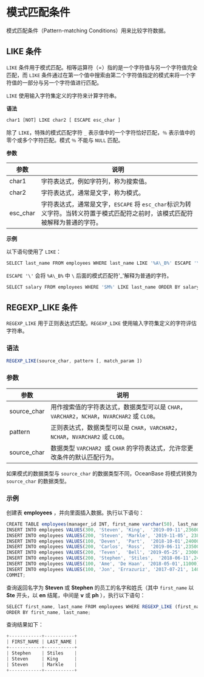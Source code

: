 模式匹配条件 
===========================



模式匹配条件（Pattern-matching Conditions）用来比较字符数据。

LIKE 条件 
-------------------

`LIKE` 条件用于模式匹配。相等运算符（=）指的是一个字符值与另一个字符值完全匹配，而 `LIKE` 条件通过在第一个值中搜索由第二个字符值指定的模式来将一个字符值的一部分与另一个字符值进行匹配。

`LIKE` 使用输入字符集定义的字符来计算字符串。

**语法** 

```javascript
char1 [NOT] LIKE char2 [ ESCAPE esc_char ]
```



除了 `LIKE`，特殊的模式匹配字符 `_` 表示值中的一个字符恰好匹配，`％` 表示值中的零个或多个字符匹配。模式 `％` 不能与 `NULL` 匹配。

**参数** 


|    参数    |                                    说明                                    |
|----------|--------------------------------------------------------------------------|
| char1    | 字符表达式，例如字符列，称为搜索值。                                                       |
| char2    | 字符表达式，通常是文字，称为模式。                                                        |
| esc_char | 字符表达式，通常是文字，`ESCAPE` 将 `esc_char`标识为转义字符。当转义符置于模式匹配符之前时，该模式匹配符被解释为普通的字符。 |



**示例** 

以下语句使用了 `LIKE`：

```javascript
SELECT last_name FROM employees WHERE last_name LIKE '%A\_B%' ESCAPE '\' ORDER BY last_name;
```

`ESCAPE '\'` 会将 `%A\_B%` 中 `\` 后面的模式匹配符'_'解释为普通的字符。

```javascript
SELECT salary FROM employees WHERE 'SM%' LIKE last_name ORDER BY salary;
```



REGEXP_LIKE 条件 
--------------------------

`REGEXP_LIKE` 用于正则表达式匹配。`REGEXP_LIKE` 使用输入字符集定义的字符评估字符串。

### 语法 

```javascript
REGEXP_LIKE(source_char, pattern [, match_param ])
```



### 参数 



|     参数      |                                 说明                                  |
|-------------|---------------------------------------------------------------------|
| source_char | 用作搜索值的字符表达式，数据类型可以是 `CHAR`，`VARCHAR2`，`NCHAR`，`NVARCHAR2` 或 `CLOB`。 |
| pattern     | 正则表达式，数据类型可以是 `CHAR`，`VARCHAR2`，`NCHAR`，`NVARCHAR2` 或 `CLOB`。       |
| source_char | 数据类型 `VARCHAR2 `或 `CHAR` 的字符表达式，允许您更改条件的默认匹配行为。                     |



如果模式的数据类型与 `source_char` 的数据类型不同，OceanBase 将模式转换为 `source_char` 的数据类型。

### 示例 

创建表 **employees** ，并向里面插入数据。执行以下语句：

```javascript
CREATE TABLE employees(manager_id INT, first_name varchar(50), last_name varchar(50), hiredate varchar(50),SALARY INT);
INSERT INTO employees VALUES(300, 'Steven', 'King',  '2019-09-11',23600);     
INSERT INTO employees VALUES(200, 'Steven', 'Markle', '2019-11-05', 23800);
INSERT INTO employees VALUES(100, 'Deven',  'Part',  '2018-10-01',24000);     
INSERT INTO employees VALUES(200, 'Carlos', 'Ross',  '2019-06-11',23500);     
INSERT INTO employees VALUES(200, 'Teven',  'Bell', '2019-05-25', 23000);
INSERT INTO employees VALUES(200, 'Stephen', 'Stiles',  '2018-06-11',24500);    
INSERT INTO employees VALUES(100, 'Ame', 'De Haan', '2018-05-01',11000);      
INSERT INTO employees VALUES(100, 'Jon', 'Errazuriz', '2017-07-21', 1400);   
COMMIT;
```



查询返回名字为 **Steven** 或 **Stephen** 的员工的名字和姓氏（其中 `first_name` 以 **Ste** 开头，以 **en** 结尾，中间是 **v** 或 **ph** ），执行以下语句：

```javascript
SELECT first_name, last_name FROM employees WHERE REGEXP_LIKE (first_name, '^Ste(v|ph)en$')
ORDER BY first_name, last_name;
```



查询结果如下：

```javascript
+------------+-----------+
| FIRST_NAME | LAST_NAME |
+------------+-----------+
| Stephen    | Stiles    |
| Steven     | King      |
| Steven     | Markle    |
+------------+-----------+
```



